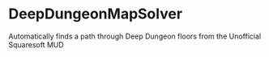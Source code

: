 # DeepDungeonMapSolver
Automatically finds a path through Deep Dungeon floors from the Unofficial Squaresoft MUD
